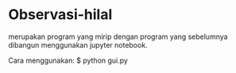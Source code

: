 # Observasi-hilal
 merupakan program yang mirip dengan program yang sebelumnya dibangun menggunakan jupyter notebook.
 
 Cara menggunakan:
    $ python gui.py
